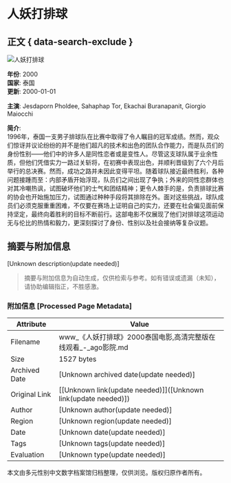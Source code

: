 # 人妖打排球

## 正文 { data-search-exclude }


![人妖打排球](https://img.liangzipic.com/upload/vod/20230426-1/71ac585338744f8abe72fb55bd584b7a.jpg)

**年份**: 2000  
**国家**: 泰国  
**更新**: 2000-01-01  

**主演**: Jesdaporn Pholdee, Sahaphap Tor, Ekachai Buranapanit, Giorgio Maiocchi  

**简介**:  
1996年，泰国一支男子排球队在比赛中取得了令人瞩目的冠军成绩。然而，观众们惊讶并议论纷纷的并不是他们超凡的技术和出色的团队合作能力，而是队员们的身份性别——他们中的许多人是同性恋者或是变性人。尽管这支球队属于业余性质，但他们凭借实力一路过关斩将，在初赛中表现出色，并顺利晋级到了六个月后举行的总决赛。然而，成功之路并未因此变得平坦。随着球队接近最终胜利，各种问题接踵而至：内部矛盾开始浮现，队员们之间出现了争执；外来的同性恋群体也对其冷嘲热讽，试图破坏他们的士气和团结精神；更令人棘手的是，负责排球比赛的协会也开始施加压力，试图通过种种手段将其排除在外。面对这些挑战，球队成员们必须克服重重困难，不仅要在赛场上证明自己的实力，还要在社会偏见面前保持坚定，最终向着胜利的目标不断前行。这部电影不仅展现了他们对排球这项运动无与伦比的热情和毅力，更深刻探讨了身份、性别以及社会接纳等复杂议题。
<!-- tcd_original_link https://www.agoyy.com/film/92456 -->


## 摘要与附加信息

<!-- tcd_abstract -->
[Unknown description(update needed)]
<!-- tcd_abstract_end -->

> 摘要与附加信息为自动生成，仅供检索与参考。如有错误或遗漏（未知），请协助编辑指正，不胜感激。

### 附加信息 [Processed Page Metadata]

| Attribute       | Value                                  |
|-----------------|----------------------------------------|
| Filename        | www_《人妖打排球》2000泰国电影,高清完整版在线观看_-_ago影院.md                             |
| Size            | 1527 bytes                           |
| Archived Date   | [Unknown archived date(update needed)]                             |
| Original Link   | [[Unknown link(update needed)]]([Unknown link(update needed)])                       |
| Author          | [Unknown author(update needed)]                               |
| Region          | [Unknown region(update needed)]                               |
| Date            | [Unknown date(update needed)]                                 |
| Tags            | [Unknown tags(update needed)]                                 |
| Evaluation            | [Unknown type(update needed)]                                 |
<!-- tcd_table_end -->

本文由多元性别中文数字档案馆归档整理，仅供浏览。版权归原作者所有。
